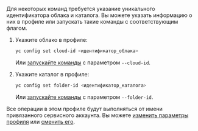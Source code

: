 Для некоторых команд требуется указание уникального идентификатора облака и каталога. Вы можете указать информацию о них в профиле или запускать такие команды с соответствующим флагом.

1. Укажите облако в профиле: 

    ```bash
    yc config set cloud-id <идентификатор_облака>
    ```

    Или [запускайте команды](../cli/concepts/index.md#manage-properties) с параметром `--cloud-id`.
1. Укажите каталог в профиле: 

    ```bash
    yc config set folder-id <идентификатор_каталога>
    ```

    Или [запускайте команды](../cli/concepts/index.md#manage-properties) с параметром `--folder-id`.

Все операции в этом профиле будут выполняться от имени привязанного сервисного аккаунта. Вы можете [изменить параметры профиля](../cli/operations/profile/manage-properties.md) или [сменить его](../cli/operations/profile/profile-activate.md).
